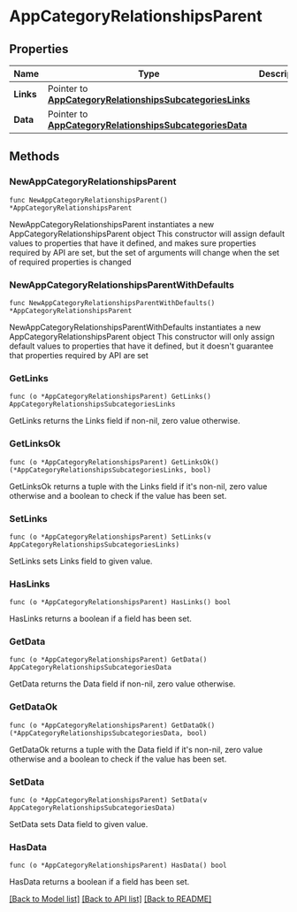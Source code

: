 # AppCategoryRelationshipsParent

## Properties

Name | Type | Description | Notes
------------ | ------------- | ------------- | -------------
**Links** | Pointer to [**AppCategoryRelationshipsSubcategoriesLinks**](AppCategory_relationships_subcategories_links.md) |  | [optional] 
**Data** | Pointer to [**AppCategoryRelationshipsSubcategoriesData**](AppCategory_relationships_subcategories_data.md) |  | [optional] 

## Methods

### NewAppCategoryRelationshipsParent

`func NewAppCategoryRelationshipsParent() *AppCategoryRelationshipsParent`

NewAppCategoryRelationshipsParent instantiates a new AppCategoryRelationshipsParent object
This constructor will assign default values to properties that have it defined,
and makes sure properties required by API are set, but the set of arguments
will change when the set of required properties is changed

### NewAppCategoryRelationshipsParentWithDefaults

`func NewAppCategoryRelationshipsParentWithDefaults() *AppCategoryRelationshipsParent`

NewAppCategoryRelationshipsParentWithDefaults instantiates a new AppCategoryRelationshipsParent object
This constructor will only assign default values to properties that have it defined,
but it doesn't guarantee that properties required by API are set

### GetLinks

`func (o *AppCategoryRelationshipsParent) GetLinks() AppCategoryRelationshipsSubcategoriesLinks`

GetLinks returns the Links field if non-nil, zero value otherwise.

### GetLinksOk

`func (o *AppCategoryRelationshipsParent) GetLinksOk() (*AppCategoryRelationshipsSubcategoriesLinks, bool)`

GetLinksOk returns a tuple with the Links field if it's non-nil, zero value otherwise
and a boolean to check if the value has been set.

### SetLinks

`func (o *AppCategoryRelationshipsParent) SetLinks(v AppCategoryRelationshipsSubcategoriesLinks)`

SetLinks sets Links field to given value.

### HasLinks

`func (o *AppCategoryRelationshipsParent) HasLinks() bool`

HasLinks returns a boolean if a field has been set.

### GetData

`func (o *AppCategoryRelationshipsParent) GetData() AppCategoryRelationshipsSubcategoriesData`

GetData returns the Data field if non-nil, zero value otherwise.

### GetDataOk

`func (o *AppCategoryRelationshipsParent) GetDataOk() (*AppCategoryRelationshipsSubcategoriesData, bool)`

GetDataOk returns a tuple with the Data field if it's non-nil, zero value otherwise
and a boolean to check if the value has been set.

### SetData

`func (o *AppCategoryRelationshipsParent) SetData(v AppCategoryRelationshipsSubcategoriesData)`

SetData sets Data field to given value.

### HasData

`func (o *AppCategoryRelationshipsParent) HasData() bool`

HasData returns a boolean if a field has been set.


[[Back to Model list]](../README.md#documentation-for-models) [[Back to API list]](../README.md#documentation-for-api-endpoints) [[Back to README]](../README.md)


